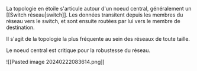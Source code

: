 

La topologie en étoile s'articule autour d'un noeud central, généralement un [[Switch réseau|switch]].
Les données transitent depuis les membres du réseau vers le switch, et sont ensuite routées par lui vers le membre de destination.

Il s'agit de la topologie la plus fréquente au sein des réseaux de toute taille.

Le noeud central est critique pour la robustesse du réseau.

![[Pasted image 20240222083614.png]]